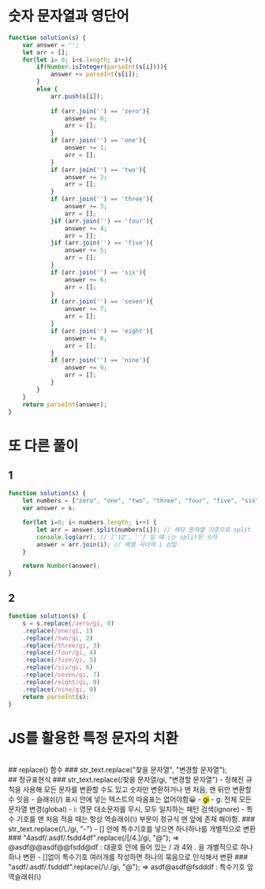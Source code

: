 # 숫자 문자열과 영단어
``` javascript
function solution(s) {
    var answer = '';
    let arr = [];
    for(let i= 0; i<s.length; i++){
        if(Number.isInteger(parseInt(s[i]))){
            answer += parseInt(s[i]);
        }
        else {
            arr.push(s[i]);
            
            if (arr.join('') == 'zero'){
                answer += 0;
                arr = [];
            }
            if (arr.join('') == 'one'){
                answer += 1;
                arr = [];
            }
            if (arr.join('') == 'two'){
                answer += 2;
                arr = [];
            }
            if (arr.join('') == 'three'){
                answer += 3;
                arr = [];
            }if (arr.join('') == 'four'){
                answer += 4;
                arr = [];
            }if (arr.join('') == 'five'){
                answer += 5;
                arr = [];
            }
            if (arr.join('') == 'six'){
                answer += 6;
                arr = [];
            }
            if (arr.join('') == 'seven'){
                answer += 7;
                arr = [];
            }
            if (arr.join('') == 'eight'){
                answer += 8;
                arr = [];
            }
            if (arr.join('') == 'nine'){
                answer += 9;
                arr = [];
            }
        }
    }
    return parseInt(answer);
}
```

# 또 다른 풀이
## 1
``` javascript
function solution(s) {
    let numbers = ["zero", "one", "two", "three", "four", "five", "six", "seven", "eight", "nine"];
    var answer = s;

    for(let i=0; i< numbers.length; i++) {
        let arr = answer.split(numbers[i]); // 해당 문자열 기준으로 split
        console.log(arr); // ['12', ''] 일 떄 i는 split된 숫자
        answer = arr.join(i); // 배열 사이에 i 삽입
    }

    return Number(answer);
}
```
## 2
``` javascript
function solution(s) {
    s = s.replace(/zero/gi, 0)
    .replace(/one/gi, 1)
    .replace(/two/gi, 2)
    .replace(/three/gi, 3)
    .replace(/four/gi, 4)
    .replace(/five/gi, 5)
    .replace(/six/gi, 6)
    .replace(/seven/gi, 7)
    .replace(/eight/gi, 8)
    .replace(/nine/gi, 9)
    return parseInt(s);
}
```
# JS를 활용한 특정 문자의 치환
<br>
## replace() 함수
### str_text.replace("찾을 문자열", "변경할 문자열");
<br>
## 정규표현식
### str_text.replace(/찾을 문자열/gi, "변경할 문자열")
- 정해진 규칙을 사용해 모든 문자를 변환할 수도 있고 숫자만 변환하거나 맨 처음, 맨 뒤만 변환할 수 잇음
- 슬래쉬(/) 표시 안에 넣는 텍스트의 따옴표는 없어야함😀
- <mark>gi</mark>
- g: 전체 모든 문자열 변경(global)
- i: 영문 대소문자를 무시, 모두 일치하는 패턴 검색(ignore)
- 특수 기호를 맨 처음 적을 때는 항상 역슬래쉬(\) 부분이 정규식 맨 앞에 존재 해야함.
### str_text.replace(/\./gi, "-")
- [] 안에 특수기호를 넣으면 하나하나를 개별적으로 변환
### "4asdf/.asdf/.fsdd4df".replace(/[/4.]/gi, "@"); => @asdf@@asdf@@fsdd@df : 대괄호 안에 들어 있는 / 과 4와 . 을 개별적으로 하나하나 변환
- []없이 특수기호 여러개를 작성하면 하나의 묶음으로 인식해서 변환
### "asdf/.asdf/.fsdddf".replace(/\/./gi, "@"); => asdf@asdf@fsdddf : 특수기호 앞 역슬래쉬(\)
